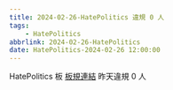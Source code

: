 ```yaml
---
title: 2024-02-26-HatePolitics 違規 0 人
tags:
    - HatePolitics
abbrlink: 2024-02-26-HatePolitics
date: HatePolitics-2024-02-26 12:00:00
---
```

HatePolitics 板 [板規連結](https://www.ptt.cc/bbs/HatePolitics/M.1617115262.A.D60.html)
昨天違規 0 人

